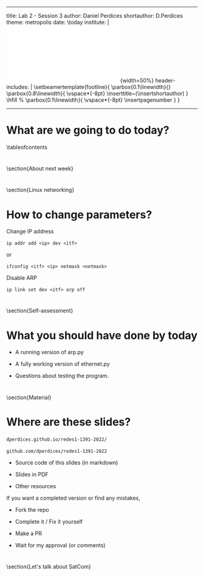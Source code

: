 
---
title: Lab 2 - Session 3
author: Daniel Perdices
shortauthor: D.Perdices
theme: metropolis
date: \today
institute: |
 ![](extra_resources/marcaUAM.pdf){width=50%}
header-includes: |
    \setbeamertemplate{footline}{
        \parbox{0.1\linewidth}{}
        \parbox{0.8\linewidth}{
            \vspace*{-8pt} \inserttitle~(\insertshortauthor)
        }
        \hfill %
        \parbox{0.1\linewidth}{
            \vspace*{-8pt} \insertpagenumber
        }
    }

---

# What are we going to do today?
\tableofcontents

#
\section{About next week}

#
\section{Linux networking}

# How to change parameters?

Change IP address
```
ip addr add <ip> dev <itf>
```
or
```
ifconfig <itf> <ip> netmask <netmask>
```

Disable ARP 
```
ip link set dev <itf> arp off
```

#
\section{Self-assessment}

# What you should have done by today

- A running version of arp.py

- A fully working version of ethernet.py

- Questions about testing the program.

#
\section{Material}

# Where are these slides?
`dperdices.github.io/redes1-1391-2022/`

`github.com/dperdices/redes1-1391-2022`

- Source code of this slides (in markdown)

- Slides in PDF

- Other resources

If you want a completed version or find any mistakes,

- Fork the repo

- Complete it / Fix it yourself

- Make a PR

- Wait for my approval (or comments)

# 
\section{Let's talk about SatCom}